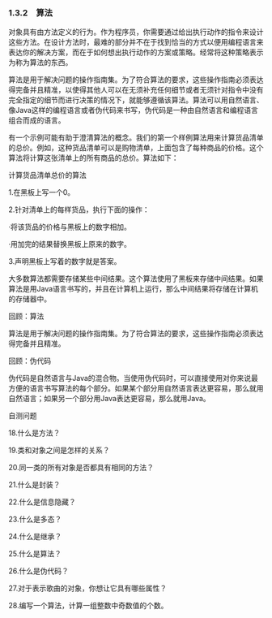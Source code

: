    

### 1.3.2　算法

对象具有由方法定义的行为。作为程序员，你需要通过给出执行动作的指令来设计这些方法。在设计方法时，最难的部分并不在于找到恰当的方式以便用编程语言来表达你的解决方案，而在于如何想出执行动作的方案或策略。经常将这种策略表示为称为算法的东西。

算法是用于解决问题的操作指南集。为了符合算法的要求，这些操作指南必须表达得完备并且精准，以使得其他人可以在无须补充任何细节或者无须针对指令中没有完全指定的细节而进行决策的情况下，就能够遵循该算法。算法可以用自然语言、像Java这样的编程语言或者伪代码来书写，伪代码是一种由自然语言和编程语言组合而成的语言。

有一个示例可能有助于澄清算法的概念。我们的第一个样例算法用来计算货品清单的总价。例如，这种货品清单可以是购物清单，上面包含了每种商品的价格。这个算法将计算这张清单上的所有商品的总价。算法如下：

计算货品清单总价的算法

1.在黑板上写一个0。

2.针对清单上的每样货品，执行下面的操作：

·将该货品的价格与黑板上的数字相加。

·用加完的结果替换黑板上原来的数字。

3.声明黑板上写着的数字就是答案。

大多数算法都需要存储某些中间结果。这个算法使用了黑板来存储中间结果。如果算法是用Java语言书写的，并且在计算机上运行，那么中间结果将存储在计算机的存储器中。

回顾：算法

算法是用于解决问题的操作指南集。为了符合算法的要求，这些操作指南必须表达得完备并且精准。

回顾：伪代码

伪代码是自然语言与Java的混合物。当使用伪代码时，可以直接使用对你来说最方便的语言书写算法的每个部分。如果某个部分用自然语言表达更容易，那么就用自然语言；如果另一个部分用Java表达更容易，那么就用Java。

自测问题

18.什么是方法？

19.类和对象之间是怎样的关系？

20.同一类的所有对象是否都具有相同的方法？

21.什么是封装？

22.什么是信息隐藏？

23.什么是多态？

24.什么是继承？

25.什么是算法？

26.什么是伪代码？

27.对于表示歌曲的对象，你想让它具有哪些属性？

28.编写一个算法，计算一组整数中奇数值的个数。